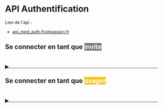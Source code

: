 # API Authentification

Lien de l'api :
- [api_med_auth.fruitpassion.fr](api_med_auth.fruitpassion.fr)


## Se connecter en tant que <mark style="background-color:#757575; color:white;">invite</mark>


<details>
<summary style="font-size: 1.5em; font-weight: bold; transform: translateY(23px);">
</summary>

### - Request

**Method :** &nbsp;&nbsp;
<mark style="background-color: #eade59;"><span style="color:white">POST</span></mark> 

**URL :** &nbsp;&nbsp;
`/`

**Header :**

```yaml
Content-Type : application/json
```

**Body :**

```json
{
    "login":"invite"
}
```

### - Response - *201*

**Header :**

```yaml
Content-Type : application/json
```

**Body :**

```json
{
    "status": "success",
    "status_code": 201,
    "status_message": "[R201 REST AUTH] : Authentification OK",
    "data": [
        "eyJhb..."
    ]
}
```

<br>

</details>

<hr>

## Se connecter en tant que <mark style="background-color:#F1C40F; color:white;">usager</mark>


<details>
<summary style="font-size: 1.5em; font-weight: bold; transform: translateY(23px);">
</summary>

### - Request

**Method :** &nbsp;&nbsp;
<mark style="background-color: #eade59;"><span style="color:white">POST</span></mark> 

**URL :** &nbsp;&nbsp;
`/`

**Header :**

```yaml
Content-Type : application/json
```

**Body :**

```json
{
    "login":"usager",
    "mdp":"mdp"
}
```

### - Response - *201*

**Header :**

```yaml
Content-Type : application/json
```

**Body :**

```json
{
    "status": "success",
    "status_code": 201,
    "status_message": "[R201 REST AUTH] : Authentification OK",
    "data": [
        "eyJhb..."
    ]
}
```

<br>

</details>

<hr>
